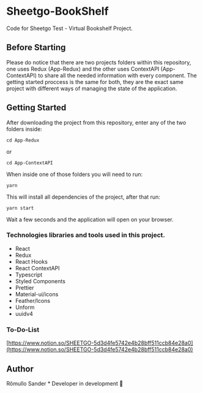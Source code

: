 # Sheetgo-BookShelf

Code for Sheetgo Test - Virtual Bookshelf Project.

## Before Starting

Please do notice that there are two projects folders within this repository, one uses Redux (App-Redux) and the other uses ContextAPI (App-ContextAPI) to share all the needed information with every component. The getting started proccess is the same for both, they are the exact same project with different ways of managing the state of the application.

## Getting Started

After downloading the project from this repository, enter any of the two folders inside:

```
cd App-Redux

```

or

```
cd App-ContextAPI

```

When inside one of those folders you will need to run:

```
yarn

```

This will install all dependencies of the project, after that run:

```
yarn start

```

Wait a few seconds and the application will open on your browser.

### Technologies libraries and tools used in this project.

- React
- Redux
- React Hooks
- React ContextAPI
- Typescript
- Styled Components
- Prettier
- Material-ui/icons
- Feather/Icons
- Unform
- uuidv4


### To-Do-List

[https://www.notion.so/SHEETGO-5d3d4fe5742e4b28bff511ccb84e28a0](https://www.notion.so/SHEETGO-5d3d4fe5742e4b28bff511ccb84e28a0)

## Author

Rômullo Sander * Developer in development 🚀
